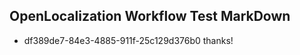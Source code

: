 ## OpenLocalization Workflow Test MarkDown
* df389de7-84e3-4885-911f-25c129d376b0 thanks!

<!--HONumber=Sep16_HO1-->


